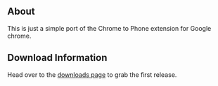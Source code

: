 About
-----
This is just a simple port of the Chrome to Phone extension for Google chrome.

Download Information
--------------------
Head over to the [downloads page](http://github.com/tonycosentini/Send-to-Android/downloads) to grab the first release.
